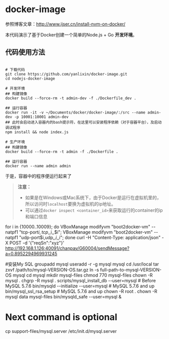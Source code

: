 docker-image
==================
参照博客文章：http://www.ijser.cn/install-nvm-on-docker/

本代码演示了基于Docker创建一个简单的Node.js + Go **开发环境**。

## 代码使用方法

```shell

# 下载代码
git clone https://github.com/yanlixin/docker-image.git
cd nodejs-docker-image

# 开发环境
## 构建镜像
docker build --force-rm -t admin-dev -f ./Dockerfile_dev .

## 运行容器
docker run -it -v ~/Documents/docker/docker-image/:/src --name admin-dev -p 10001:10001 admin-dev
## 此时会启动进入容器内的bash提示符，在这里可以安装程序依赖（对于容器平台），及启动调试程序
npm install && node index.js

# 生产环境
## 构建镜像
docker build --force-rm -t admin -f ./Dockerfile .

## 运行容器
docker run --name admin admin
```

于是，容器中的程序便运行起来了

>**注意：**
>
> * 如果是在Windows或Mac系统下，由于Docker是运行在虚拟机里的，所以访问时`localhost`要换为虚拟机的ip地址。
> * 可以通过`docker inspect <container_id>`来获取运行的container的ip和端口信息

for i in {10000..10009}; do
VBoxManage modifyvm "boot2docker-vm" --natpf1 "tcp-port$i,tcp,,$i,,$i";
VBoxManage modifyvm "boot2docker-vm" --natpf1 "udp-port$i,udp,,$i,,$i";
done
curl -H "Content-Type: application/json" -X POST -d '{"reqSn":"xyz"}' http://192.168.1.126:40091/chanpay/G60004/sendMessage?a=0.8952294969931245

#安装My SQL
groupadd mysql 
useradd -r -g mysql mysql
cd /usr/local
tar zxvf /path/to/mysql-VERSION-OS.tar.gz
ln -s full-path-to-mysql-VERSION-OS mysql
cd mysql
mkdir mysql-files
chmod 770 mysql-files
chown -R mysql .
chgrp -R mysql .
scripts/mysql_install_db --user=mysql    # Before MySQL 5.7.6
bin/mysqld --initialize --user=mysql # MySQL 5.7.6 and up
bin/mysql_ssl_rsa_setup              # MySQL 5.7.6 and up
chown -R root .
chown -R mysql data mysql-files
bin/mysqld_safe --user=mysql &
# Next command is optional
cp support-files/mysql.server /etc/init.d/mysql.server